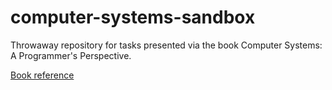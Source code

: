 ﻿# computer-systems-sandbox


Throwaway repository for tasks presented via the book Computer Systems: A Programmer's Perspective.

[Book reference](https://www.amazon.co.uk/Computer-Systems-Programmers-Perspective-3/dp/9332573905/)
